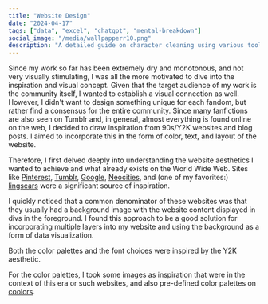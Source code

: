 ```yaml
---
title: "Website Design"
date: "2024-04-17"
tags: ["data", "excel", "chatgpt", "mental-breakdown"]
social_image: "/media/wallpapperr10.png"
description: "A detailed guide on character cleaning using various tools."
---
```



Since my work so far has been extremely dry and monotonous, and not very visually stimulating, I was all the more motivated to dive into the inspiration and visual concept. Given that the target audience of my work is the community itself, I wanted to establish a visual connection as well. However, I didn't want to design something unique for each fandom, but rather find a consensus for the entire community. Since many fanfictions are also seen on Tumblr and, in general, almost everything is found online on the web, I decided to draw inspiration from 90s/Y2K websites and blog posts. I aimed to incorporate this in the form of color, text, and layout of the website.

Therefore, I first delved deeply into understanding the website aesthetics I wanted to achieve and what already exists on the World Wide Web. Sites like [Pinterest](https://www.pinterest.com/), [Tumblr](https://www.tumblr.com/), [Google](https://www.google.com/), [Neocities](https://neocities.org/browse), and (one of my favorites:) [lingscars](https://www.lingscars.com/) were a significant source of inspiration.

I quickly noticed that a common denominator of these websites was that they usually had a background image with the website content displayed in divs in the foreground. I found this approach to be a good solution for incorporating multiple layers into my website and using the background as a form of data visualization.

Both the color palettes and the font choices were inspired by the Y2K aesthetic.

For the color palettes, I took some images as inspiration that were in the context of this era or such websites, and also pre-defined color palettes on [coolors](https://coolors.co/).
